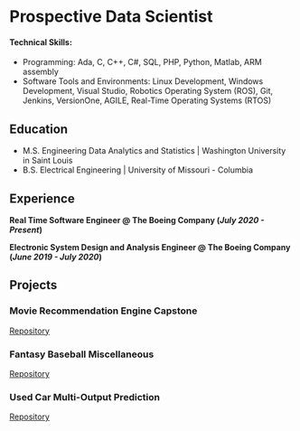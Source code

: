 # Prospective Data Scientist

#### Technical Skills:
- Programming: Ada, C, C++, C#, SQL, PHP, Python, Matlab, ARM assembly
- Software Tools and Environments: Linux Development, Windows Development, Visual Studio, Robotics 
Operating System (ROS), Git, Jenkins, VersionOne, AGILE, Real-Time Operating Systems (RTOS)

## Education
- M.S. Engineering Data Analytics and Statistics | Washington University in Saint Louis
- B.S. Electrical Engineering | University of Missouri - Columbia

## Experience
**Real Time Software Engineer @ The Boeing Company (_July 2020 - Present_)**

**Electronic System Design and Analysis Engineer @ The Boeing Company (_June 2019 - July 2020_)**



## Projects
### Movie Recommendation Engine Capstone
[Repository](https://github.com/aflynn0213/MovieRecommenderForDummies)

### Fantasy Baseball Miscellaneous
[Repository](https://github.com/aflynn0213/FantasyPlayerEvaluation)

### Used Car Multi-Output Prediction
[Repository](https://github.com/aflynn0213/vehicle_predictions)
